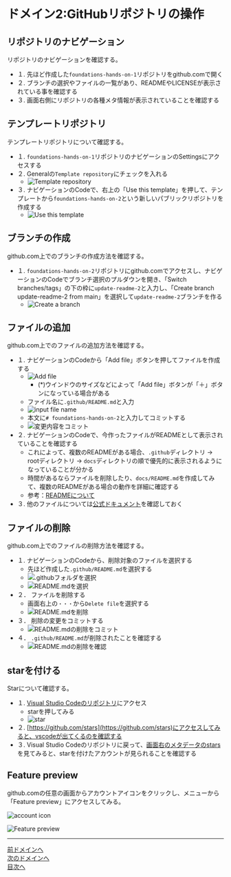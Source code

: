 # ドメイン2:GitHubリポジトリの操作

## リポジトリのナビゲーション

リポジトリのナビゲーションを確認する。

- １. 先ほど作成した`foundations-hands-on-1`リポジトリをgithub.comで開く
- ２. ブランチの選択やファイルの一覧があり、READMEやLICENSEが表示されている事を確認する
- ３. 画面右側にリポジトリの各種メタ情報が表示されていることを確認する

## テンプレートリポジトリ

テンプレートリポジトリについて確認する。

- １. `foundations-hands-on-1`リポジトリのナビゲーションのSettingsにアクセスする
- ２. Generalの`Template repository`にチェックを入れる
  - ![Template repository](../image/image2-1.png)
- ３. ナビゲーションのCodeで、右上の「Use this template」を押して、テンプレートから`foundations-hands-on-2`という新しいパブリックリポジトリを作成する
  - ![Use this template](../image/image2-2.png)

## ブランチの作成

github.com上でのブランチの作成方法を確認する。

- １. `foundations-hands-on-2`リポジトリにgithub.comでアクセスし、ナビゲーションのCodeでブランチ選択のプルダウンを開き、「Switch branches/tags」の下の枠に`update-readme-2`と入力し、「Create branch update-readme-2 from main」を選択して`update-readme-2`ブランチを作る
  - ![Create a branch](../image/image2-3.png)

## ファイルの追加

github.com上でのファイルの追加方法を確認する。

- １. ナビゲーションのCodeから「Add file」ボタンを押してファイルを作成する
  - ![Add file](../image/image2-4.png)
    - (*)ウインドウのサイズなどによって「Add file」ボタンが「＋」ボタンになっている場合がある
  - ファイル名に`.github/README.md`と入力
  - ![input file name](../image/image2-5.png)
  - 本文に`# foundations-hands-on-2`と入力してコミットする
  - ![変更内容をコミット](../image/image2-9.png)
- ２. ナビゲーションのCodeで、今作ったファイルがREADMEとして表示されていることを確認する
  - これによって、複数のREADMEがある場合、`.github`ディレクトリ -> rootディレクトリ -> `docs`ディレクトリの順で優先的に表示されるようになっていることが分かる
  - 時間があるならファイルを削除したり、`docs/README.md`を作成してみて、複数のREADMEがある場合の動作を詳細に確認する
  - 参考：[READMEについて](https://docs.github.com/ja/repositories/managing-your-repositorys-settings-and-features/customizing-your-repository/about-readmes)
- ３. 他のファイルについては[公式ドキュメント](https://docs.github.com/ja/enterprise-cloud@latest/repositories/managing-your-repositorys-settings-and-features/customizing-your-repository)を確認しておく

## ファイルの削除

github.com上でのファイルの削除方法を確認する。

- １. ナビゲーションのCodeから、削除対象のファイルを選択する
  - 先ほど作成した`.github/README.md`を選択する
  - ![.githubフォルダを選択](../image/image2-10.png)
  - ![README.mdを選択](../image/image2-11.png)
- ２． ファイルを削除する
  - 画面右上の`・・・`から`Delete file`を選択する
  - ![README.mdを削除](../image/image2-13.png)
- ３． 削除の変更をコミットする
  - ![README.mdの削除をコミット](../image/image2-14.png)
- ４． `.github/README.md`が削除されたことを確認する
  - ![README.mdの削除を確認](../image/image2-15.png)

## starを付ける

Starについて確認する。

- １. [Visual Studio Codeのリポジトリ](https://github.com/microsoft/vscode)にアクセス
  - starを押してみる
  - ![star](../image/image2-6.png)
- ２. [https://github.com/stars](https://github.com/stars)にアクセスしてみると、vscodeが出てくるのを確認する
- ３. Visual Studio Codeのリポジトリに戻って、[画面右のメタデータのstars](https://github.com/microsoft/vscode/stargazers)を見てみると、starを付けたアカウントが見られることを確認する

## Feature preview

github.comの任意の画面からアカウントアイコンをクリックし、メニューから「Feature preview」にアクセスしてみる。

![account icon](../image/image2-7.png)

![Feature preview](../image/image2-8.png)

---
[前ドメインへ](../domain1/README.md)  
[次のドメインへ](../domain3/README.md)  
[目次へ](../README.md)
